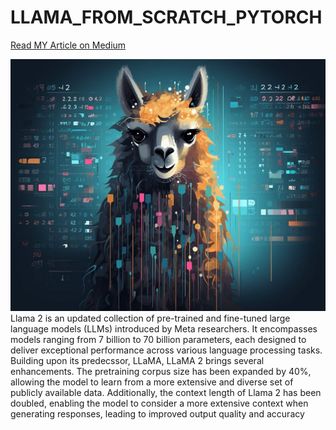 # LLAMA_FROM_SCRATCH_PYTORCH
[Read MY  Article on Medium](https://medium.com/@raniahossam/llama-from-scratch-00c1844ed4d9)

![LLAMA Image](https://github.com/rania-hossam/LLAMA_FROM_SCRATCH_PYTORCH/raw/master/images/photo_6048509869687946819_x.jpg)
Llama 2 is an updated collection of pre-trained and fine-tuned large language models (LLMs) introduced by Meta researchers. It encompasses models ranging from 7 billion to 70 billion parameters, each designed to deliver exceptional performance across various language processing tasks.
Building upon its predecssor, LLaMA, LLaMA 2 brings several enhancements. The pretraining corpus size has been expanded by 40%, allowing the model to learn from a more extensive and diverse set of publicly available data. Additionally, the context length of Llama 2 has been doubled, enabling the model to consider a more extensive context when generating responses, leading to improved output quality and accuracy


